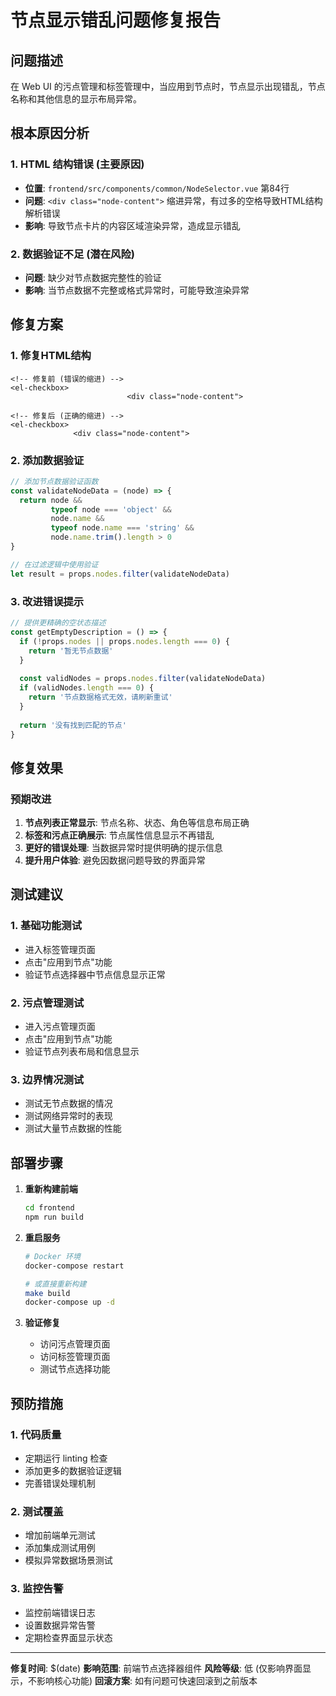 # 节点显示错乱问题修复报告

## 问题描述
在 Web UI 的污点管理和标签管理中，当应用到节点时，节点显示出现错乱，节点名称和其他信息的显示布局异常。

## 根本原因分析

### 1. HTML 结构错误 (主要原因)
- **位置**: `frontend/src/components/common/NodeSelector.vue` 第84行
- **问题**: `<div class="node-content">` 缩进异常，有过多的空格导致HTML结构解析错误
- **影响**: 导致节点卡片的内容区域渲染异常，造成显示错乱

### 2. 数据验证不足 (潜在风险)
- **问题**: 缺少对节点数据完整性的验证
- **影响**: 当节点数据不完整或格式异常时，可能导致渲染异常

## 修复方案

### 1. 修复HTML结构
```vue
<!-- 修复前 (错误的缩进) -->
<el-checkbox>
                          <div class="node-content">

<!-- 修复后 (正确的缩进) -->
<el-checkbox>
              <div class="node-content">
```

### 2. 添加数据验证
```javascript
// 添加节点数据验证函数
const validateNodeData = (node) => {
  return node && 
         typeof node === 'object' && 
         node.name && 
         typeof node.name === 'string' &&
         node.name.trim().length > 0
}

// 在过滤逻辑中使用验证
let result = props.nodes.filter(validateNodeData)
```

### 3. 改进错误提示
```javascript
// 提供更精确的空状态描述
const getEmptyDescription = () => {
  if (!props.nodes || props.nodes.length === 0) {
    return '暂无节点数据'
  }
  
  const validNodes = props.nodes.filter(validateNodeData)
  if (validNodes.length === 0) {
    return '节点数据格式无效，请刷新重试'
  }
  
  return '没有找到匹配的节点'
}
```

## 修复效果

### 预期改进
1. **节点列表正常显示**: 节点名称、状态、角色等信息布局正确
2. **标签和污点正确展示**: 节点属性信息显示不再错乱
3. **更好的错误处理**: 当数据异常时提供明确的提示信息
4. **提升用户体验**: 避免因数据问题导致的界面异常

## 测试建议

### 1. 基础功能测试
- 进入标签管理页面
- 点击"应用到节点"功能
- 验证节点选择器中节点信息显示正常

### 2. 污点管理测试
- 进入污点管理页面 
- 点击"应用到节点"功能
- 验证节点列表布局和信息显示

### 3. 边界情况测试
- 测试无节点数据的情况
- 测试网络异常时的表现
- 测试大量节点数据的性能

## 部署步骤

1. **重新构建前端**
   ```bash
   cd frontend
   npm run build
   ```

2. **重启服务**
   ```bash
   # Docker 环境
   docker-compose restart
   
   # 或直接重新构建
   make build
   docker-compose up -d
   ```

3. **验证修复**
   - 访问污点管理页面
   - 访问标签管理页面
   - 测试节点选择功能

## 预防措施

### 1. 代码质量
- 定期运行 linting 检查
- 添加更多的数据验证逻辑
- 完善错误处理机制

### 2. 测试覆盖
- 增加前端单元测试
- 添加集成测试用例
- 模拟异常数据场景测试

### 3. 监控告警
- 监控前端错误日志
- 设置数据异常告警
- 定期检查界面显示状态

---

**修复时间**: $(date)
**影响范围**: 前端节点选择器组件
**风险等级**: 低 (仅影响界面显示，不影响核心功能)
**回滚方案**: 如有问题可快速回滚到之前版本
